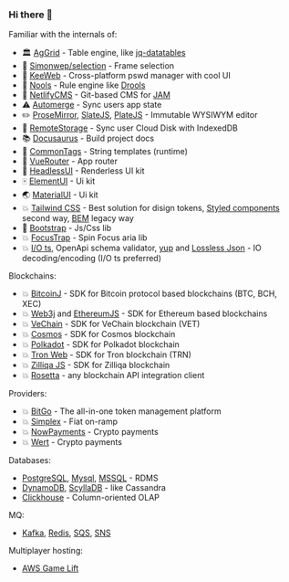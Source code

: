 ### Hi there 👋

Familiar with the internals of:

- 🏛️ [AgGrid][ag] - Table engine, like [jq-datatables][dt]
- 📌 [Simonwep/selection][sel] - Frame selection
- 🔑 [KeeWeb][kw] - Cross-platform pswd manager with cool UI
- 🔭 [Nools][ns] - Rule engine like [Drools][dr]
- 📰 [NetlifyCMS][ncms] - Git-based CMS for [JAM][jam]
- ⚠️ [Automerge][am] - Sync users app state
- ✏️ [ProseMirror][pm], [SlateJS][slate], [PlateJS][platejs]  - Immutable WYSIWYM editor
- 📁 [RemoteStorage][rs] - Sync user Cloud Disk with IndexedDB
- 📚 [Docusaurus][ds] - Build project docs
- 🔖 [CommonTags][ct] - String templates (runtime)
- 🚦 [VueRouter][vr] - App router
- 📱 [HeadlessUI][hui] - Renderless UI kit
- 🀄 [ElementUI][el] - Ui kit
- 🌏 [MaterialUI][mui] - Ui kit
- 💥 [Tailwind CSS][tw] - Best solution for disign tokens, [Styled components][styled-components] second way, [BEM][bem] legacy way
- 👢 [Bootstrap][bs] - Js/Css lib
- 💥 [FocusTrap][ftr] - Spin Focus aria lib
- 💥 [I/O ts][io-ts_fp-ts], OpenApi schema validator, [yup][yup] and [Lossless Json][lossless-json] - IO decoding/encoding (I/O ts preferred)

Blockchains:

- 💥 [BitcoinJ][bitcoinj] - SDK for Bitcoin protocol based blockchains (BTC, BCH, XEC)
- 💥 [Web3j][web3j] and [EthereumJS][ethereumjs] - SDK for Ethereum based blockchains
- 💥 [VeChain][vechain] - SDK for VeChain blockchain (VET)
- 💥 [Cosmos][cosm] - SDK for Cosmos blockchain
- 💥 [Polkadot][polkadot_api] - SDK for Polkadot blockchain
- 💥 [Tron Web][tronweb] - SDK for Tron blockchain (TRN)
- 💥 [Zilliqa JS][Zilliqa] - SDK for Zilliqa blockchain
- 💥 [Rosetta][Rosetta] - any blockchain API integration client

Providers:

- 💥 [BitGo][bitgo] - The all-in-one token management platform
- 💥 [Simplex][simplex] - Fiat on-ramp
- 💥 [NowPayments][nowpayments] - Crypto payments
- 💥 [Wert][wert] - Crypto payments

Databases:

- [PostgreSQL](https://www.postgresql.org/), [Mysql](https://www.mysql.com/), [MSSQL](https://www.microsoft.com/en-us/sql-server/) - RDMS
- [DynamoDB](https://aws.amazon.com/ru/dynamodb/), [ScyllaDB](https://www.scylladb.com/) - like Cassandra
- [Clickhouse](https://clickhouse.com/) - Column-oriented OLAP

MQ:

- [Kafka](https://kafka.apache.org/), [Redis](https://redis.io/), [SQS](https://aws.amazon.com/ru/sqs/), [SNS](https://aws.amazon.com/ru/sns/)

Multiplayer hosting:

- [AWS Game Lift](https://aws.amazon.com/ru/gamelift/)

[wert]: https://wert.io/
[nowpayments]: https://nowpayments.io/
[simplex]: https://www.simplex.com/
[bitgo]: https://www.bitgo.com/
[ag]: https://github.com/ag-grid/ag-grid
[am]: https://github.com/automerge/automerge
[ct]: https://github.com/zspecza/common-tags
[ds]: https://github.com/facebook/docusaurus
[dr]: https://www.drools.org/
[dt]: https://datatables.net/
[rs]: https://github.com/remotestorage/remotestorage.js
[sel]: https://github.com/Simonwep/selection
[ns]: https://github.com/noolsjs/nools
[ncms]: https://github.com/netlify/netlify-cms
[pm]: https://github.com/ProseMirror/prosemirror
[jam]: https://jamstack.org/
[kw]: https://github.com/keeweb/keeweb
[vr]: https://github.com/vuejs/vue-router-next
[hui]: https://github.com/tailwindlabs/headlessui
[el]: https://element-plus.org/#/en-US
[mui]: https://material.angular.io/
[bs]: https://bootstrap-3.ru/
[ftr]: https://github.com/focus-trap/focus-trap
[bitcoinj]: https://github.com/bitcoinj/bitcoinj
[vechain]: https://github.com/vechain/connex
[cosm]: https://github.com/cosmos/cosmjs
[polkadot_api]: https://github.com/polkadot-js/api
[tronweb]: https://github.com/tronprotocol/tronweb
[web3j]: https://github.com/web3j/web3j
[ethereumjs]: https://github.com/ethereumjs/ethereumjs-monorepo
[Zilliqa]: https://github.com/Zilliqa/zilliqa-js#readme
[Rosetta]: https://github.com/dfinity/rosetta-client
[yup]: https://github.com/jquense/yup
[io-ts_fp-ts]: https://github.com/gcanti/io-ts
[lossless-json]: https://www.npmjs.com/package/lossless-json
[tw]: https://tailwindcss.com/
[styled-components]: https://styled-components.com/
[bem]: https://en.bem.info/
[slate]: https://github.com/ianstormtaylor/slate
[platejs]: https://platejs.org/
